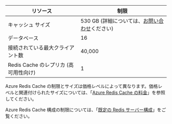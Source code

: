 | リソース | 制限 |
|---------------------------------------------|----------------------------------------|
| キャッシュ サイズ | 530 GB (詳細については、[お問い合わせ](mailto:wapteams@microsoft.com?subject=Redis%20Cache%20quota%20increase)ください) |
| データベース | 16 |
| 接続されている最大クライアント数 | 40,000 |
| Redis Cache のレプリカ (高可用性向け) | 1 |

Azure Redis Cache の制限とサイズは価格レベルによって異なります。価格レベルと関連付けられたサイズについては、「[Azure Redis Cache の料金](http://azure.microsoft.com/pricing/details/cache/)」を参照してください。

Azure Redis Cache 構成の制限については、「[既定の Redis サーバー構成](redis-cache/cache-configure.md#default-redis-server-configuration)」をご覧ください。

<!---HONumber=Oct15_HO3-->